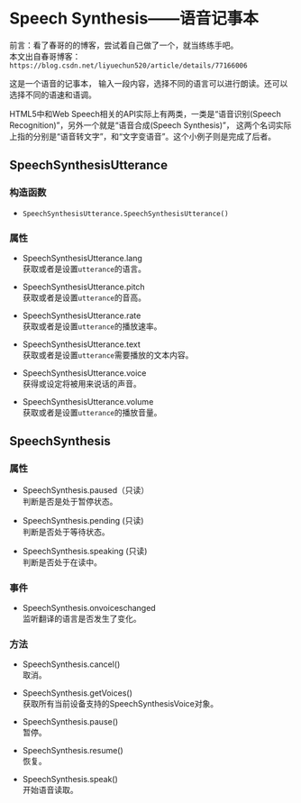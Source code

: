 # Speech Synthesis——语音记事本

前言：看了春哥的的博客，尝试着自己做了一个，就当练练手吧。  
本文出自春哥博客：`https://blog.csdn.net/liyuechun520/article/details/77166006`  


这是一个语音的记事本， 输入一段内容，选择不同的语言可以进行朗读。还可以选择不同的语速和语调。

HTML5中和Web Speech相关的API实际上有两类，一类是“语音识别(Speech Recognition)”，另外一个就是“语音合成(Speech Synthesis)”， 这两个名词实际上指的分别是“语音转文字”，和“文字变语音”。这个小例子则是完成了后者。

## SpeechSynthesisUtterance
### 构造函数
- `SpeechSynthesisUtterance.SpeechSynthesisUtterance()`
### 属性
- SpeechSynthesisUtterance.lang  
获取或者是设置`utterance`的语言。

- SpeechSynthesisUtterance.pitch  
获取或者是设置`utterance`的音高。

- SpeechSynthesisUtterance.rate  
获取或者是设置`utterance`的播放速率。

- SpeechSynthesisUtterance.text  
获取或者是设置`utterance`需要播放的文本内容。

- SpeechSynthesisUtterance.voice  
获得或设定将被用来说话的声音。

- SpeechSynthesisUtterance.volume  
获取或者是设置`utterance`的播放音量。

## SpeechSynthesis
### 属性
- SpeechSynthesis.paused（只读）  
判断是否是处于暂停状态。

- SpeechSynthesis.pending (只读)  
判断是否处于等待状态。

- SpeechSynthesis.speaking (只读)  
判断是否处于在读中。

### 事件
- SpeechSynthesis.onvoiceschanged  
监听翻译的语言是否发生了变化。

### 方法
- SpeechSynthesis.cancel()  
取消。

- SpeechSynthesis.getVoices()  
获取所有当前设备支持的SpeechSynthesisVoice对象。

- SpeechSynthesis.pause()  
暂停。

- SpeechSynthesis.resume()  
恢复。

- SpeechSynthesis.speak()  
开始语音读取。